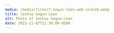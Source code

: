 ```yaml
---
media: /media/files/7-segun-lean-web-scaled.webp
title: Joshua Segun-Lean
alt: Photo of Joshua Segun-Lean
date: 2022-11-07T12:30:00-0500
---
```

